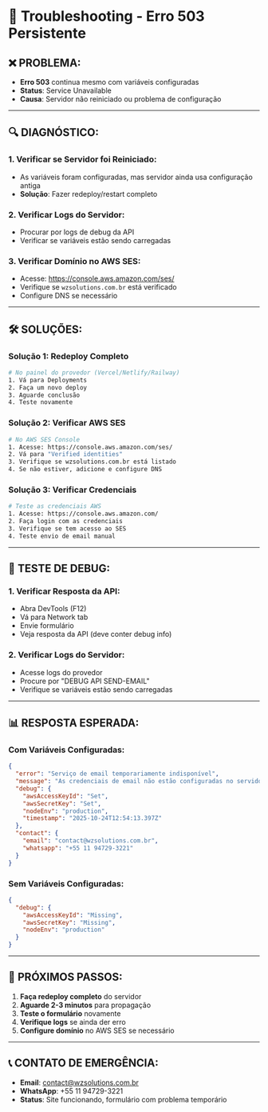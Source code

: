# 🚨 Troubleshooting - Erro 503 Persistente

## ❌ **PROBLEMA:**
- **Erro 503** continua mesmo com variáveis configuradas
- **Status**: Service Unavailable
- **Causa**: Servidor não reiniciado ou problema de configuração

---

## 🔍 **DIAGNÓSTICO:**

### **1. Verificar se Servidor foi Reiniciado:**
- As variáveis foram configuradas, mas servidor ainda usa configuração antiga
- **Solução**: Fazer redeploy/restart completo

### **2. Verificar Logs do Servidor:**
- Procurar por logs de debug da API
- Verificar se variáveis estão sendo carregadas

### **3. Verificar Domínio no AWS SES:**
- Acesse: https://console.aws.amazon.com/ses/
- Verifique se `wzsolutions.com.br` está verificado
- Configure DNS se necessário

---

## 🛠️ **SOLUÇÕES:**

### **Solução 1: Redeploy Completo**
```bash
# No painel do provedor (Vercel/Netlify/Railway)
1. Vá para Deployments
2. Faça um novo deploy
3. Aguarde conclusão
4. Teste novamente
```

### **Solução 2: Verificar AWS SES**
```bash
# No AWS SES Console
1. Acesse: https://console.aws.amazon.com/ses/
2. Vá para "Verified identities"
3. Verifique se wzsolutions.com.br está listado
4. Se não estiver, adicione e configure DNS
```

### **Solução 3: Verificar Credenciais**
```bash
# Teste as credenciais AWS
1. Acesse: https://console.aws.amazon.com/
2. Faça login com as credenciais
3. Verifique se tem acesso ao SES
4. Teste envio de email manual
```

---

## 🧪 **TESTE DE DEBUG:**

### **1. Verificar Resposta da API:**
- Abra DevTools (F12)
- Vá para Network tab
- Envie formulário
- Veja resposta da API (deve conter debug info)

### **2. Verificar Logs do Servidor:**
- Acesse logs do provedor
- Procure por "DEBUG API SEND-EMAIL"
- Verifique se variáveis estão sendo carregadas

---

## 📊 **RESPOSTA ESPERADA:**

### **Com Variáveis Configuradas:**
```json
{
  "error": "Serviço de email temporariamente indisponível",
  "message": "As credenciais de email não estão configuradas no servidor...",
  "debug": {
    "awsAccessKeyId": "Set",
    "awsSecretKey": "Set", 
    "nodeEnv": "production",
    "timestamp": "2025-10-24T12:54:13.397Z"
  },
  "contact": {
    "email": "contact@wzsolutions.com.br",
    "whatsapp": "+55 11 94729-3221"
  }
}
```

### **Sem Variáveis Configuradas:**
```json
{
  "debug": {
    "awsAccessKeyId": "Missing",
    "awsSecretKey": "Missing",
    "nodeEnv": "production"
  }
}
```

---

## 🚀 **PRÓXIMOS PASSOS:**

1. **Faça redeploy completo** do servidor
2. **Aguarde 2-3 minutos** para propagação
3. **Teste o formulário** novamente
4. **Verifique logs** se ainda der erro
5. **Configure domínio** no AWS SES se necessário

---

## 📞 **CONTATO DE EMERGÊNCIA:**

- **Email**: contact@wzsolutions.com.br
- **WhatsApp**: +55 11 94729-3221
- **Status**: Site funcionando, formulário com problema temporário
